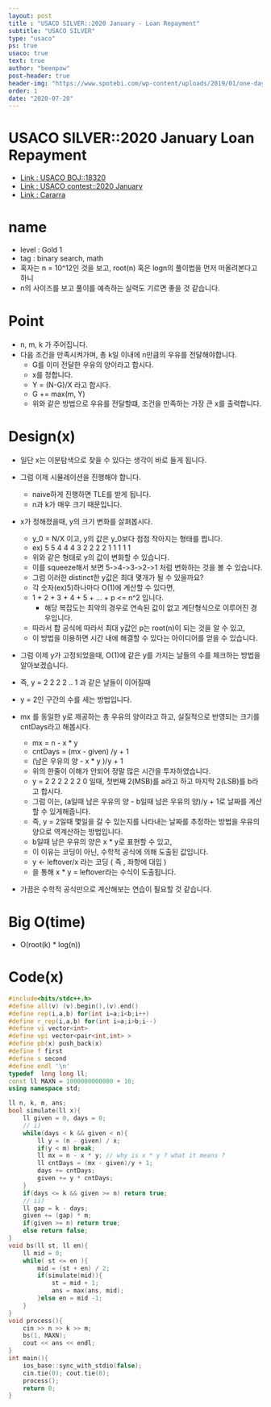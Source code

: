 ```yaml
---
layout: post
title : "USACO SILVER::2020 January - Loan Repayment"
subtitle: "USACO SILVER"
type: "usaco"
ps: true
usaco: true
text: true
author: "beenpow"
post-header: true
header-img: "https://www.spotebi.com/wp-content/uploads/2019/01/one-day-day-one-workout-motivation-spotebi.jpg"
order: 1
date: "2020-07-20"
---
```


# USACO SILVER::2020 January Loan Repayment
- [Link : USACO BOJ::18320](https://www.acmicpc.net/problem/18320)
- [Link : USACO contest::2020 January](http://www.usaco.org/index.php?page=jan20results)
- [Link : Cararra](https://www.youtube.com/watch?v=y0RXzY1M5a4)

# name

- level : Gold 1
- tag : binary search, math
- 혹자는 n = 10^12인 것을 보고, root(n) 혹은 logn의 풀이법을 먼저 떠올려본다고 하니
- n의 사이즈를 보고 풀이를 예측하는 실력도 기르면 좋을 것 같습니다.

# Point
- n, m, k 가 주어집니다.
- 다음 조건을 만족시켜가며, 총 k일 이내에 n만큼의 우유를 전달해야합니다.
  - G를 이미 전달한 우유의 양이라고 합시다.
  - x를 정합니다.
  - Y = (N-G)/X 라고 합시다.
  - G += max(m, Y)
  - 위와 같은 방법으로 우유를 전달할떄, 조건을 만족하는 가장 큰 x를 출력합니다.

# Design(x)
- 일단 x는 이분탐색으로 찾을 수 있다는 생각이 바로 들게 됩니다.
- 그럼 이제 시뮬레이션을 진행해야 합니다.
  - naive하게 진행하면 TLE를 받게 됩니다.
  - n과 k가 매우 크기 때문입니다.
- x가 정해졌을때, y의 크기 변화를 살펴봅시다.
  - y_0 = N/X 이고, y의 값은 y_0보다 점점 작아지는 형태를 띕니다.
  - ex) 5 5 4 4 4 3 2 2 2 2 1 1 1 1 1 
  - 위와 같은 형태로 y의 값이 변화할 수 있습니다.
  - 이를 squeeze해서 보면 5->4->3->2->1 처럼 변화하는 것을 볼 수 있습니다.
  - 그럼 이러한 distinct한 y값은 최대 몇개가 될 수 있을까요?
  - 각 숫자(ex)5)하나마다 O(1)에 계산할 수 있다면,
  - 1 + 2 + 3 + 4 + 5 + ... + p <= n^2 입니다.
    - 해당 복잡도는 최악의 경우로 연속된 값이 없고 계단형식으로 이루어진 경우입니다.
  - 따라서 합 공식에 따라서 최대 y값인 p는 root(n)이 되는 것을 알 수 있고,
  - 이 방법을 이용하면 시간 내에 해결할 수 있다는 아이디어를 얻을 수 있습니다.
- 그럼 이제 y가 고정되었을때, O(1)에 같은 y를 가지는 날들의 수를 체크하는 방법을 알아보겠습니다.
- 즉, y = 2 2 2 2 .. 1 과 같은 날들이 이어질때
- y = 2인 구간의 수를 세는 방법입니다.
- mx 를 동일한 y로 제공하는 총 우유의 양이라고 하고, 실질적으로 반영되는 크기를 cntDays라고 해봅시다.
  - mx = n - x * y
  - cntDays = (mx - given) /y + 1
  - (남은 우유의 양 - x * y )/y + 1
  - 위의 한줄이 이해가 안되어 정말 많은 시간을 투자하였습니다.
  - y = 2 2 2 2 2 2 0 일때, 첫번째 2(MSB)를 a라고 하고 마지막 2(LSB)를 b라고 합시다.
  - 그럼 이는, (a일때 남은 우유의 양 - b일때 남은 우유의 양)/y + 1로 날짜를 계산할 수 있게해줍니다.
  - 즉, y = 2일때 몇일을 갈 수 있는지를 나타내는 날짜를 추정하는 방법을 우유의 양으로 역계산하는 방법입니다.
  - b일때 남은 우유의 양은 x * y로 표현할 수 있고,
  - 이 이유는 코딩이 아닌, 수학적 공식에 의해 도출된 값입니다.
  - y <- leftover/x 라는 코딩 ( 즉 , 좌항에 대입 )
  - 을 통해 x * y = leftover라는 수식이 도출됩니다.

- 가끔은 수학적 공식만으로 계산해보는 연습이 필요할 것 같습니다.

# Big O(time)
- O(root(k) * log(n))

# Code(x)

```cpp
#include<bits/stdc++.h>
#define all(v) (v).begin(),(v).end()
#define rep(i,a,b) for(int i=a;i<b;i++)
#define r_rep(i,a,b) for(int i=a;i>b;i--)
#define vi vector<int>
#define vpi vector<pair<int,int> >
#define pb(x) push_back(x)
#define f first
#define s second
#define endl '\n'
typedef  long long ll;
const ll MAXN = 1000000000000 + 10;
using namespace std;

ll n, k, m, ans;
bool simulate(ll x){
	ll given = 0, days = 0;
	// i)
	while(days < k && given < n){
		ll y = (n - given) / x;
		if(y < m) break;
		ll mx = n - x * y; // why is x * y ? what it means ?
		ll cntDays = (mx - given)/y + 1;
		days += cntDays;
		given += y * cntDays;
	}
	if(days <= k && given >= n) return true;
	// ii)
	ll gap = k - days;
	given += (gap) * m;
	if(given >= n) return true;
	else return false;
}
void bs(ll st, ll en){
	ll mid = 0;
	while( st <= en ){
		mid = (st + en) / 2;
		if(simulate(mid)){
			st = mid + 1;
			ans = max(ans, mid);
		}else en = mid -1;
	}
}
void process(){
	cin >> n >> k >> m;
	bs(1, MAXN);
	cout << ans << endl;
}
int main(){
    ios_base::sync_with_stdio(false);
    cin.tie(0); cout.tie(0);
    process();
    return 0;
}
```
